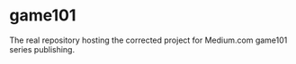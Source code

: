 # game101

The real repository hosting the corrected project for Medium.com game101 series publishing. 